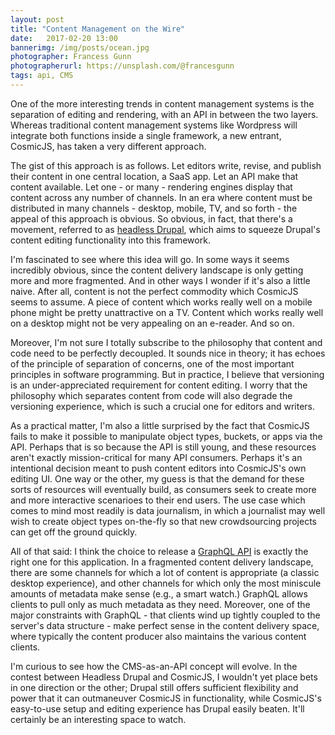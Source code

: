 ```yaml
---
layout: post
title: "Content Management on the Wire"
date:   2017-02-20 13:00
bannerimg: /img/posts/ocean.jpg
photographer: Francess Gunn
photographerurl: https://unsplash.com/@francesgunn
tags: api, CMS
---
```



One of the more interesting trends in content management systems is the separation of editing and rendering, with an API in between the two layers. Whereas traditional content management systems like Wordpress will integrate both functions inside a single framework, a new entrant, CosmicJS, has taken a very different approach.

The gist of this approach is as follows. Let editors write, revise, and publish their content in one central location, a SaaS app. Let an API make that content available. Let one - or many - rendering engines display that content across any number of channels. In an era where content must be distributed in many channels - desktop, mobile, TV, and so forth - the appeal of this approach is obvious. So obvious, in fact, that there's a movement, referred to as [headless Drupal](https://groups.drupal.org/headless-drupal), which aims to squeeze Drupal's content editing functionality into this framework.

I'm fascinated to see where this idea will go. In some ways it seems incredibly obvious, since the content delivery landscape is only getting more and more fragmented. And in other ways I wonder if it's also a little naive. After all, content is not the perfect commodity which CosmicJS seems to assume. A piece of content which works really well on a mobile phone might be pretty unattractive on a TV. Content which works really well on a desktop might not be very appealing on an e-reader. And so on.

Moreover, I'm not sure I totally subscribe to the philosophy that content and code need to be perfectly decoupled. It sounds nice in theory; it has echoes of the principle of separation of concerns, one of the most important principles in software programming. But in practice, I believe that versioning is an under-appreciated requirement for content editing. I worry that the philosophy which separates content from code will also degrade the versioning experience, which is such a crucial one for editors and writers.

As a practical matter, I'm also a little surprised by the fact that CosmicJS fails to make it possible to manipulate object types, buckets, or apps via the API. Perhaps that is so because the API is still young, and these resources aren't exactly mission-critical for many API consumers. Perhaps it's an intentional decision meant to push content editors into CosmicJS's own editing UI. One way or the other, my guess is that the demand for these sorts of resources will eventually build, as consumers seek to create more and more interactive scenarioes to their end users. The use case which comes to mind most readily is data journalism, in which a journalist may well wish to create object types on-the-fly so that new crowdsourcing projects can get off the ground quickly.

All of that said: I think the choice to release a [GraphQL API](https://cosmicjs.com/docs/graphql) is exactly the right one for this application. In a fragmented content delivery landscape, there are some channels for which a lot of content is appropriate (a classic desktop experience), and other channels for which only the most miniscule amounts of metadata make sense (e.g., a smart watch.) GraphQL allows clients to pull only as much metadata as they need. Moreover, one of the major constraints with GraphQL - that clients wind up tightly coupled to the server's data structure - make perfect sense in the content delivery space, where typically the content producer also maintains the various content clients.

I'm curious to see how the CMS-as-an-API concept will evolve. In the contest between Headless Drupal and CosmicJS, I wouldn't yet place bets in one direction or the other; Drupal still offers sufficient flexibility and power that it can outmaneuver CosmicJS in functionality, while CosmicJS's easy-to-use setup and editing experience has Drupal easily beaten. It'll certainly be an interesting space to watch.
